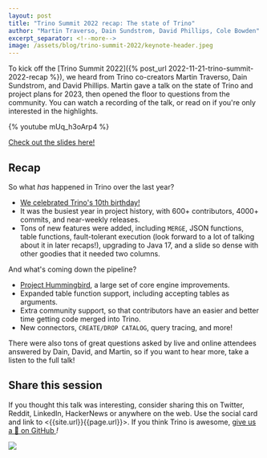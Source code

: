 ```yaml
---
layout: post
title: "Trino Summit 2022 recap: The state of Trino"
author: "Martin Traverso, Dain Sundstrom, David Phillips, Cole Bowden"
excerpt_separator: <!--more-->
image: /assets/blog/trino-summit-2022/keynote-header.jpeg
---
```


To kick off the [Trino Summit 2022]({% post_url 2022-11-21-trino-summit-2022-recap %}),
we heard from Trino co-creators Martin Traverso, Dain Sundstrom, and David
Phillips. Martin gave a talk on the state of Trino and project plans for 2023,
then opened the floor to questions from the community. You can watch a recording
of the talk, or read on if you're only interested in the highlights.

<!--more-->

{% youtube mUq_h3oArp4 %}


<a class="btn btn-pink btn-md" target="_blank" href="/assets/blog/trino-summit-2022/State-of-Trino-Nov-2022.pdf">
  Check out the slides here!
</a>

## Recap

So what *has* happened in Trino over the last year?

* [We celebrated Trino's 10th birthday!](https://trino.io/blog/2022/08/08/trino-tenth-birthday.html)
* It was the busiest year in project history, with 600+ contributors, 4000+
  commits, and near-weekly releases.
* Tons of new features were added, including `MERGE`, JSON functions, table
  functions, fault-tolerant execution (look forward to a lot of talking about it
  in later recaps!), upgrading to Java 17, and a slide so dense with other
  goodies that it needed two columns.

And what's coming down the pipeline?

* [Project Hummingbird](https://github.com/trinodb/trino/issues/14237), a large
  set of core engine improvements.
* Expanded table function support, including accepting tables as arguments.
* Extra community support, so that contributors have an easier and better time
  getting code merged into Trino.
* New connectors, `CREATE/DROP CATALOG`, query tracing, and more!

There were also tons of great questions asked by live and online attendees
answered by Dain, David, and Martin, so if you want to hear more, take a listen
to the full talk!

## Share this session

If you thought this talk was interesting, consider sharing this on Twitter,
Reddit, LinkedIn, HackerNews or anywhere on the web. Use the social card and
link to <{{site.url}}{{page.url}}>. If you think Trino is awesome,
[give us a 🌟 on GitHub <i class="fab fa-github"/>](https://github.com/trinodb/trino)!

<img src="/assets/blog/trino-summit-2022/keynote-social.png"/>